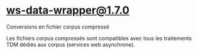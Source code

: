 # ws-data-wrapper@1.7.0

Conversions en fichier corpus compressé

Les fichiers corpus compressés sont compatibles avec tous les traitements TDM dédiés aux corpus (services web asynchrone).

